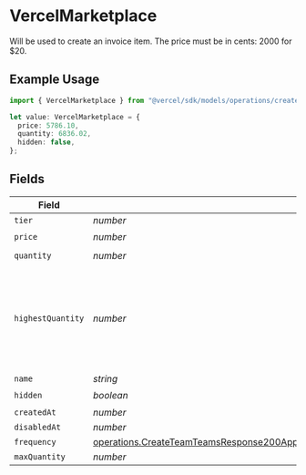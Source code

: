 # VercelMarketplace

Will be used to create an invoice item. The price must be in cents: 2000 for $20.

## Example Usage

```typescript
import { VercelMarketplace } from "@vercel/sdk/models/operations/createteam.js";

let value: VercelMarketplace = {
  price: 5786.10,
  quantity: 6836.02,
  hidden: false,
};
```

## Fields

| Field                                                                                                                                                                                                                                          | Type                                                                                                                                                                                                                                           | Required                                                                                                                                                                                                                                       | Description                                                                                                                                                                                                                                    |
| ---------------------------------------------------------------------------------------------------------------------------------------------------------------------------------------------------------------------------------------------- | ---------------------------------------------------------------------------------------------------------------------------------------------------------------------------------------------------------------------------------------------- | ---------------------------------------------------------------------------------------------------------------------------------------------------------------------------------------------------------------------------------------------- | ---------------------------------------------------------------------------------------------------------------------------------------------------------------------------------------------------------------------------------------------- |
| `tier`                                                                                                                                                                                                                                         | *number*                                                                                                                                                                                                                                       | :heavy_minus_sign:                                                                                                                                                                                                                             | N/A                                                                                                                                                                                                                                            |
| `price`                                                                                                                                                                                                                                        | *number*                                                                                                                                                                                                                                       | :heavy_check_mark:                                                                                                                                                                                                                             | N/A                                                                                                                                                                                                                                            |
| `quantity`                                                                                                                                                                                                                                     | *number*                                                                                                                                                                                                                                       | :heavy_check_mark:                                                                                                                                                                                                                             | N/A                                                                                                                                                                                                                                            |
| `highestQuantity`                                                                                                                                                                                                                              | *number*                                                                                                                                                                                                                                       | :heavy_minus_sign:                                                                                                                                                                                                                             | The highest quantity in the current period. Used to render the correct enable/disable UI for add-ons.                                                                                                                                          |
| `name`                                                                                                                                                                                                                                         | *string*                                                                                                                                                                                                                                       | :heavy_minus_sign:                                                                                                                                                                                                                             | N/A                                                                                                                                                                                                                                            |
| `hidden`                                                                                                                                                                                                                                       | *boolean*                                                                                                                                                                                                                                      | :heavy_check_mark:                                                                                                                                                                                                                             | N/A                                                                                                                                                                                                                                            |
| `createdAt`                                                                                                                                                                                                                                    | *number*                                                                                                                                                                                                                                       | :heavy_minus_sign:                                                                                                                                                                                                                             | N/A                                                                                                                                                                                                                                            |
| `disabledAt`                                                                                                                                                                                                                                   | *number*                                                                                                                                                                                                                                       | :heavy_minus_sign:                                                                                                                                                                                                                             | N/A                                                                                                                                                                                                                                            |
| `frequency`                                                                                                                                                                                                                                    | [operations.CreateTeamTeamsResponse200ApplicationJSONResponseBodyBillingInvoiceItemsVercelMarketplaceFrequency](../../models/operations/createteamteamsresponse200applicationjsonresponsebodybillinginvoiceitemsvercelmarketplacefrequency.md) | :heavy_minus_sign:                                                                                                                                                                                                                             | N/A                                                                                                                                                                                                                                            |
| `maxQuantity`                                                                                                                                                                                                                                  | *number*                                                                                                                                                                                                                                       | :heavy_minus_sign:                                                                                                                                                                                                                             | N/A                                                                                                                                                                                                                                            |